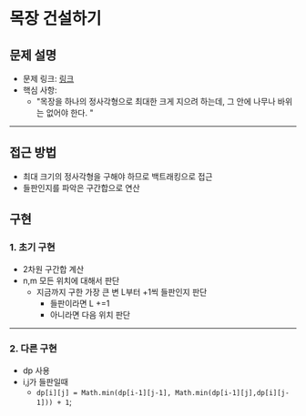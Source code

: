 # 목장 건설하기

## 문제 설명
- 문제 링크: [링크](https://www.acmicpc.net/problem/14925)
- 핵심 사항:
  - "목장을 하나의 정사각형으로 최대한 크게 지으려 하는데, 그 안에 나무나 바위는 없어야 한다. "
---

## 접근 방법
- 최대 크기의 정사각형을 구해야 하므로 백트래킹으로 접근
- 들판인지를 파악은 구간합으로 연산

## 구현
### 1. 초기 구현
- 2차원 구간합 계산
- n,m 모든 위치에 대해서 판단
  - 지금까지 구한 가장 큰 변 L부터 +1씩 들판인지 판단
    - 들판이라면 L +=1
    - 아니라면 다음 위치 판단

---

### 2. 다른 구현
- dp 사용
- i,j가 들판일때
  - `dp[i][j] = Math.min(dp[i-1][j-1], Math.min(dp[i-1][j],dp[i][j-1])) + 1`;